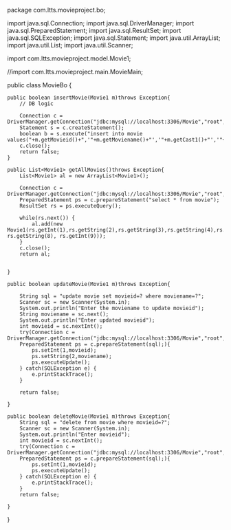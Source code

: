 package com.ltts.movieproject.bo;

import java.sql.Connection;
import java.sql.DriverManager;
import java.sql.PreparedStatement;
import java.sql.ResultSet;
import java.sql.SQLException;
import java.sql.Statement;
import java.util.ArrayList;
import java.util.List;
import java.util.Scanner;

import com.ltts.movieproject.model.Movie1;

//import com.ltts.movieproject.main.MovieMain;

public class MovieBo {
	
	public boolean insertMovie(Movie1 m)throws Exception{
		// DB logic
		
		Connection c = DriverManager.getConnection("jdbc:mysql://localhost:3306/Movie","root","Jai@2403");
		Statement s = c.createStatement();
		boolean b = s.execute("insert into movie values("+m.getMovieid()+",'"+m.getMoviename()+"','"+m.getCast1()+"','"+m.getCast2()+"','"+m.getReleasedate()+"','"+m.getLanguage()+"',"+m.getLength()+",'"+m.getMovietype()+"',"+m.getProductionid()+")");
		c.close();
		return false;
	}
	
	public List<Movie1> getAllMovies()throws Exception{
		List<Movie1> al = new ArrayList<Movie1>();
		
		Connection c = DriverManager.getConnection("jdbc:mysql://localhost:3306/Movie","root","Jai@2403");
		PreparedStatement ps = c.prepareStatement("select * from movie");
		ResultSet rs = ps.executeQuery();
		
		while(rs.next()) {
			al.add(new Movie1(rs.getInt(1),rs.getString(2),rs.getString(3),rs.getString(4),rs.getString(5),rs.getString(6),rs.getInt(7), rs.getString(8), rs.getInt(9)));
		}
		c.close();
		return al;
		
		
	}
	
	public boolean updateMovie(Movie1 m)throws Exception{
		
		String sql = "update movie set movieid=? where moviename=?";
		Scanner sc = new Scanner(System.in);
		System.out.println("Enter the moviename to update movieid");
		String moviename = sc.next();
		System.out.println("Enter updated movieid");
		int movieid = sc.nextInt();
		try(Connection c = DriverManager.getConnection("jdbc:mysql://localhost:3306/Movie","root","Jai@2403");
		PreparedStatement ps = c.prepareStatement(sql);){
			ps.setInt(1,movieid);
			ps.setString(2,moviename);
			ps.executeUpdate();
		} catch(SQLException e) {
			e.printStackTrace();
		}
		
		return false;
		
	}
	
	public boolean deleteMovie(Movie1 m)throws Exception{
		String sql = "delete from movie where movieid=?";
		Scanner sc = new Scanner(System.in);
		System.out.println("Enter movieid");
		int movieid = sc.nextInt();
		try(Connection c = DriverManager.getConnection("jdbc:mysql://localhost:3306/Movie","root","Jai@2403");
		PreparedStatement ps = c.prepareStatement(sql);){
			ps.setInt(1,movieid);
			ps.executeUpdate();
		} catch(SQLException e) {
			e.printStackTrace();
		}
		return false;
		
	}

}
